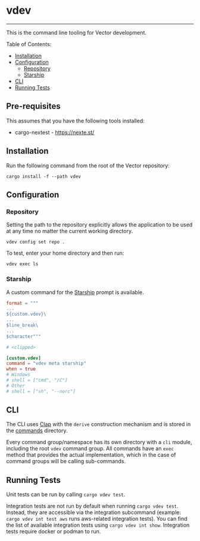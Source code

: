 # vdev

-----

This is the command line tooling for Vector development.

Table of Contents:

- [Installation](#installation)
- [Configuration](#configuration)
  - [Repository](#repository)
  - [Starship](#starship)
- [CLI](#cli)
- [Running Tests](#running-tests)

## Pre-requisites

This assumes that you have the following tools installed:

- cargo-nextest - https://nexte.st/

## Installation

Run the following command from the root of the Vector repository:

```text
cargo install -f --path vdev
```

## Configuration

### Repository

Setting the path to the repository explicitly allows the application to be used at any time no matter the current working directory.

```text
vdev config set repo .
```

To test, enter your home directory and then run:

```text
vdev exec ls
```

### Starship

A custom command for the [Starship](https://starship.rs) prompt is available.

```toml
format = """
...
${custom.vdev}\
...
$line_break\
...
$character"""

# <clipped>

[custom.vdev]
command = "vdev meta starship"
when = true
# Windows
# shell = ["cmd", "/C"]
# Other
# shell = ["sh", "--norc"]
```

## CLI

The CLI uses [Clap](https://github.com/clap-rs/clap) with the `derive` construction mechanism and is stored in the [commands](src/commands) directory.

Every command group/namespace has its own directory with a `cli` module, including the root `vdev` command group. All commands have an `exec` method that provides the actual implementation, which in the case of command groups will be calling sub-commands.


## Running Tests

Unit tests can be run by calling `cargo vdev test`.

Integration tests are not run by default when running `cargo vdev test`. Instead, they are accessible via the integration subcommand (example: `cargo vdev int test aws` runs aws-related integration tests). You can find the list of available integration tests using `cargo vdev int show`. Integration tests require docker or podman to run.
